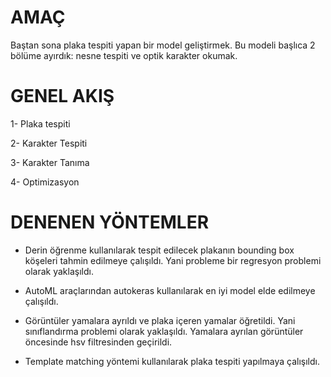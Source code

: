 # AMAÇ

Baştan sona plaka tespiti yapan bir model geliştirmek. Bu modeli başlıca 2 bölüme ayırdık: nesne tespiti ve optik karakter okumak. 

# GENEL AKIŞ

1- Plaka tespiti

2- Karakter Tespiti

3- Karakter Tanıma

4- Optimizasyon


# DENENEN YÖNTEMLER

- Derin öğrenme kullanılarak tespit edilecek plakanın bounding box köşeleri tahmin edilmeye çalışıldı. Yani probleme bir regresyon problemi olarak yaklaşıldı.

- AutoML araçlarından autokeras kullanılarak en iyi model elde edilmeye çalışıldı.

- Görüntüler yamalara ayrıldı ve plaka içeren yamalar öğretildi. Yani sınıflandırma problemi olarak yaklaşıldı. Yamalara ayrılan görüntüler öncesinde hsv filtresinden
geçirildi.

- Template matching yöntemi kullanılarak plaka tespiti yapılmaya çalışıldı.
